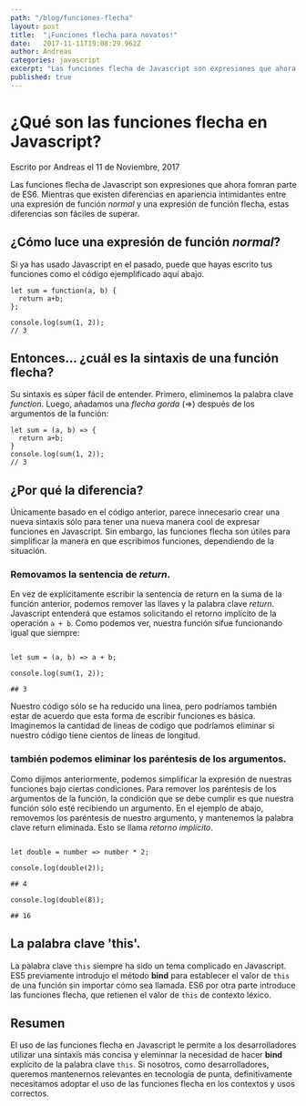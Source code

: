 ```yaml
---
path: "/blog/funciones-flecha"
layout: post
title:  "¡Funciones flecha para novatos!"
date:   2017-11-11T19:08:29.962Z
author: Andreas
categories: javascript
excerpt: "Las funciones flecha de Javascript son expresiones que ahora forman parte de ES6. Mientras que existen diferencias en apariencia intimidantes entre una expresión de función *normal* y una expresión de función flecha, estas diferencias son fáciles de superar."
published: true
---
```


# ¿Qué son las funciones flecha en Javascript?

Escrito por Andreas el 11 de Noviembre, 2017

Las funciones flecha de Javascript son expresiones que ahora fomran parte de ES6. Mientras que existen diferencias en apariencia intimidantes entre una expresión de función *normal* y una expresión de función flecha, estas diferencias son fáciles de superar.

## ¿Cómo luce una expresión de función *normal*?

Si ya has usado Javascript en el pasado, puede que hayas escrito tus funciones como el código ejemplificado aquí abajo.

```javascript{numberLines: true}
let sum = function(a, b) {
  return a+b;
};

console.log(sum(1, 2));
// 3
```

## Entonces... ¿cuál es la sintaxis de una función flecha?

Su sintaxis es súper fácil de entender. Primero, eliminemos la palabra clave *function*. Luego, añadamos una *flecha gorda* (=>) después de los argumentos de la función:


```javascript{numberLines: true}
let sum = (a, b) => {
  return a+b;
}
console.log(sum(1, 2));
// 3
```

## ¿Por qué la diferencia?

Únicamente basado en el código anterior, parece innecesario crear una nueva sintaxis sólo para tener una nueva manera cool de expresar funciones en Javascript. Sin embargo, las funciones flecha son útiles para simplificar la manera en que escribimos funciones, dependiendo de la situación.

### Removamos la sentencia de *return*.

En vez de explícitamente escribir la sentencia de return en la suma de la función anterior, podemos remover las llaves y la palabra clave *return*. Javascript entenderá que estamos solicitando el retorno implícito de la operación `a + b`. Como podemos ver, nuestra función sifue funcionando igual que siempre:

```javascript{numberLines: true}

let sum = (a, b) => a + b;

console.log(sum(1, 2));

## 3

```

Nuestro código sólo se ha reducido una linea, pero podríamos también estar de acuerdo que esta forma de escribir funciones es básica. Imaginemos la cantidad de lineas de codigo que podríamos eliminar si nuestro código tiene cientos de líneas de longitud.

### también podemos eliminar los paréntesis de los argumentos.

Como dijimos anteriormente, podemos simplificar la expresión de nuestras funciones bajo ciertas condiciones. Para remover los paréntesis de los argumentos de la función, la condición que se debe cumplir es que nuestra función sólo esté recibiendo un argumento. En el ejemplo de abajo, removemos los paréntesis de nuestro argumento, y mantenemos la palabra clave return eliminada. Esto se llama *retorno implícito*.

```javascript{numberLines: true}

let double = number => number * 2;

console.log(double(2));

## 4

console.log(double(8));

## 16

```

## La palabra clave 'this'.

La palabra clave `this` siempre ha sido un tema complicado en Javascript. ES5 previamente introdujo el método **bind** para establecer el valor de `this` de una función sin importar cómo sea llamada. ES6 por otra parte introduce las funciones flecha, que retienen el valor de `this` de contexto léxico.

## Resumen

El uso de las funciones flecha en Javascript le permite a los desarrolladores utilizar una sintaxis más concisa y eleminnar la necesidad de hacer **bind** explícito de la palabra clave `this`. Si nosotros, como desarrolladores, queremos mantenernos relevantes en tecnología de punta, definitivamente necesitamos adoptar el uso de las funciones flecha en los contextos y usos correctos.